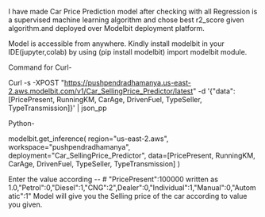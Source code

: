 I have made Car Price Prediction model after checking with all Regression is a supervised machine learning algorithm and chose best r2_score given algorithm.and deployed over Modelbit deployment platform.

Model is accessible from anywhere.
Kindly install modelbit in your IDE(jupyter,colab) by using (pip install modelbit) import modelbit module.



Command for Curl-


Curl -s -XPOST "https://pushpendradhamanya.us-east-2.aws.modelbit.com/v1/Car_SellingPrice_Predictor/latest" -d '{"data": [PricePresent, RunningKM, CarAge, DrivenFuel, TypeSeller, TypeTransmission]}' | json_pp

Python-

modelbit.get_inference(
  region="us-east-2.aws",
  workspace="pushpendradhamanya",
  deployment="Car_SellingPrice_Predictor",
  data=[PricePresent, RunningKM, CarAge, DrivenFuel, TypeSeller, TypeTransmission]
)


Enter the value according -- # "PricePresent":100000 written as 1.0,"Petrol":0,"Diesel":1,"CNG":2",Dealer":0,"Individual":1,"Manual":0,"Automatic":1"
Model will give you the Selling price of the car according to value you given.

